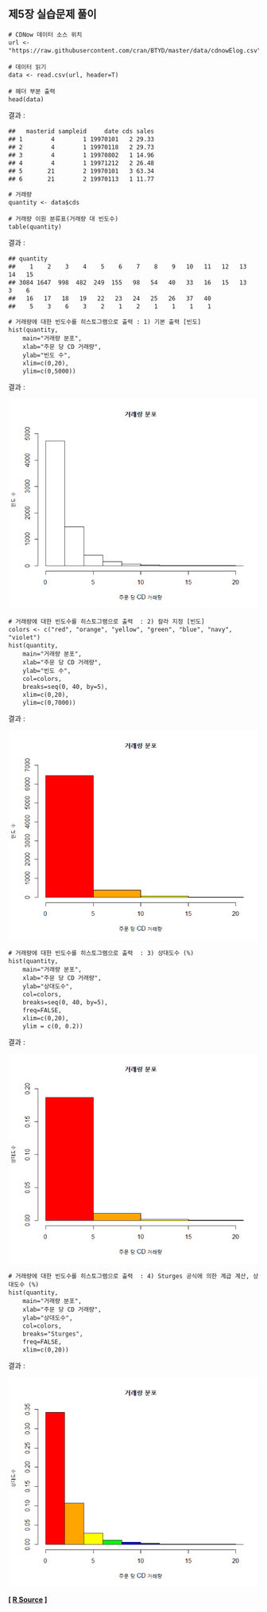 ## 제5장 실습문제 풀이



```{r}
# CDNow 데이터 소스 위치
url <- "https://raw.githubusercontent.com/cran/BTYD/master/data/cdnowElog.csv"

# 데이터 읽기
data <- read.csv(url, header=T)

# 헤더 부분 출력
head(data)
```

결과 :

```
##   masterid sampleid     date cds sales
## 1        4        1 19970101   2 29.33
## 2        4        1 19970118   2 29.73
## 3        4        1 19970802   1 14.96
## 4        4        1 19971212   2 26.48
## 5       21        2 19970101   3 63.34
## 6       21        2 19970113   1 11.77
```





```{r}
# 거래량
quantity <- data$cds

# 거래량 이원 분류표(거래량 대 빈도수)
table(quantity)
```

결과 :

```
## quantity
##    1    2    3    4    5    6    7    8    9   10   11   12   13   14   15 
## 3084 1647  998  482  249  155   98   54   40   33   16   15   13    3    6 
##   16   17   18   19   22   23   24   25   26   37   40 
##    5    3    6    3    2    1    2    1    1    1    1 
```







```{r}
# 거래량에 대한 빈도수를 히스토그램으로 출력 : 1) 기본 출력 [빈도]
hist(quantity, 
	main="거래량 분포", 
	xlab="주문 당 CD 거래량", 
	ylab="빈도 수",  
	xlim=c(0,20), 
	ylim=c(0,5000))

```

결과 :

![1570062460641](images/1570062460641.png)







```{r}
# 거래량에 대한 빈도수를 히스토그램으로 출력  : 2) 칼라 지정 [빈도]
colors <- c("red", "orange", "yellow", "green", "blue", "navy", "violet")
hist(quantity, 
	main="거래량 분포", 
	xlab="주문 당 CD 거래량", 
	ylab="빈도 수",
	col=colors, 
	breaks=seq(0, 40, by=5), 
	xlim=c(0,20), 
	ylim=c(0,7000))
```

결과 :

![1570062485779](images/1570062485779.png)





```{r}
# 거래량에 대한 빈도수를 히스토그램으로 출력  : 3) 상대도수 (%)
hist(quantity, 
	main="거래량 분포", 
	xlab="주문 당 CD 거래량", 
	ylab="상대도수",
	col=colors, 
	breaks=seq(0, 40, by=5), 
	freq=FALSE, 
	xlim=c(0,20), 
	ylim = c(0, 0.2))
```

결과 :



![1570062512397](images/1570062512397.png)



```{r}
# 거래량에 대한 빈도수를 히스토그램으로 출력  : 4) Sturges 공식에 의한 계급 계산, 상대도수 (%)
hist(quantity, 
	main="거래량 분포", 
	xlab="주문 당 CD 거래량", 
	ylab="상대도수",
	col=colors, 
	breaks="Sturges", 
	freq=FALSE, 
	xlim=c(0,20))
```

결과 :

![1570062555085](images/1570062555085.png)

**[ [R Source](source/ch_5_solution_exercise.R) ]**


